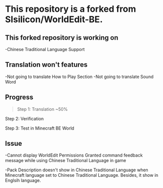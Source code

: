 # This repository is a forked from SIsilicon/WorldEdit-BE.
## This forked repository is working on
-Chinese Traditional Language Support
## Translation won't features
-Not going to translate How to Play Section
-Not going to translate Sound Word
## Progress
>Step 1: Translation ~50%

Step 2: Verification

Step 3: Test in Minecraft BE World
## Issue
-Cannot display WorldEdit Permissions Granted command feedback message while using Chinese Traditional Language in game

-Pack Description doesn't show in Chinese Traditional Language when Minecraft language set to Chinese Traditional Language. Besides, it show in Englsih language.
